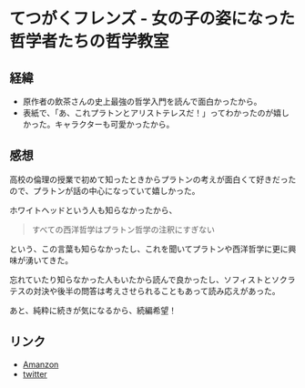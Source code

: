 # てつがくフレンズ - 女の子の姿になった哲学者たちの哲学教室

## 経緯

- 原作者の飲茶さんの史上最強の哲学入門を読んで面白かったから。
- 表紙で、「あ、これプラトンとアリストテレスだ！」ってわかったのが嬉しかった。キャラクターも可愛かったから。

## 感想

高校の倫理の授業で初めて知ったときからプラトンの考えが面白くて好きだったので、プラトンが話の中心になっていて嬉しかった。

ホワイトヘッドという人も知らなかったから、

> すべての西洋哲学はプラトン哲学の注釈にすぎない

という、この言葉も知らなかったし、これを聞いてプラトンや西洋哲学に更に興味が湧いてきた。

忘れていたり知らなかった人もいたから読んで良かったし、ソフィストとソクラテスの対決や後半の問答は考えさせられることもあって読み応えがあった。

あと、純粋に続きが気になるから、続編希望！

## リンク

- [Amanzon](https://www.amazon.co.jp/dp/B0764BPGLT?tag=php6245-22)
- [twitter](https://twitter.com/tetsufure?lang=ja)
